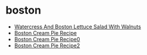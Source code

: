 # boston

 * [Watercress And Boston Lettuce Salad With Walnuts](index/w/watercress-and-boston-lettuce-salad-with-walnuts-13299.json)
 * [Boston Cream Pie Recipe](index/b/boston-cream-pie-recipe.json)
 * [Boston Cream Pie Recipe0](index/b/boston-cream-pie-recipe0.json)
 * [Boston Cream Pie Recipe2](index/b/boston-cream-pie-recipe2.json)
